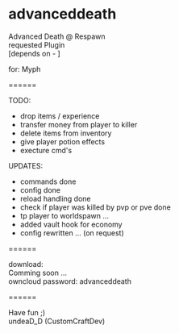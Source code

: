 advanceddeath
=============

Advanced Death @ Respawn                                       
requested Plugin                                                                                            
[depends on - ]

for: Myph    

======

TODO:
 - drop items / experience
 - transfer money from player to killer
 - delete items from inventory
 - give player potion effects
 - execture cmd's

UPDATES:
 - commands done
 - config done
 - reload handling done
 - check if player was killed by pvp or pve done
 - tp player to worldspawn ...
 - added vault hook for economy
 - config rewritten ... (on request)

======

download:                                                                                           
Comming soon ...                                                                                        
owncloud password: advanceddeath

======

Have fun ;)                                                                                   
undeaD_D (CustomCraftDev)
